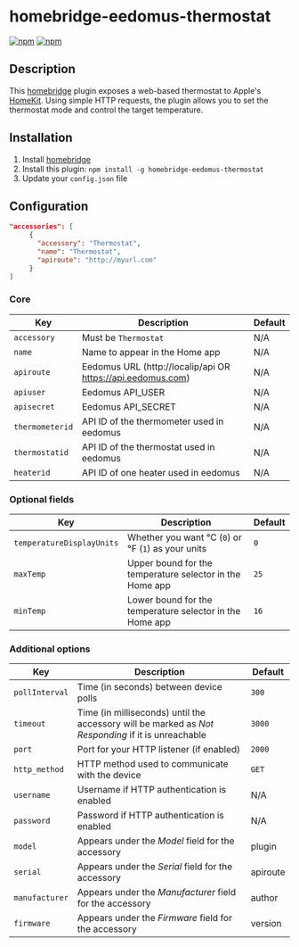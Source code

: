 # homebridge-eedomus-thermostat

[![npm](https://img.shields.io/npm/v/homebridge-eedomus-thermostat.svg)](https://www.npmjs.com/package/homebridge-eedomus-thermostat) [![npm](https://img.shields.io/npm/dt/homebridge-eedomus-thermostat.svg)](https://www.npmjs.com/package/homebridge-eedomus-thermostat)

## Description

This [homebridge](https://github.com/nfarina/homebridge) plugin exposes a web-based thermostat to Apple's [HomeKit](http://www.apple.com/ios/home/). Using simple HTTP requests, the plugin allows you to set the thermostat mode and control the target temperature.

## Installation

1. Install [homebridge](https://github.com/nfarina/homebridge#installation-details)
2. Install this plugin: `npm install -g homebridge-eedomus-thermostat`
3. Update your `config.json` file

## Configuration

```json
"accessories": [
     {
       "accessory": "Thermostat",
       "name": "Thermostat",
       "apiroute": "http://myurl.com"
     }
]
```

### Core
| Key | Description | Default |
| --- | --- | --- |
| `accessory` | Must be `Thermostat` | N/A |
| `name` | Name to appear in the Home app | N/A |
| `apiroute` | Eedomus URL (http://localip/api OR https://api.eedomus.com) | N/A |
| `apiuser` | Eedomus API_USER | N/A |
| `apisecret` | Eedomus API_SECRET | N/A |
| `thermometerid` | API ID of the thermometer used in eedomus | N/A |
| `thermostatid` | API ID of the thermostat used in eedomus | N/A |
| `heaterid` | API ID of one heater used in eedomus | N/A |

### Optional fields
| Key | Description | Default |
| --- | --- | --- |
| `temperatureDisplayUnits` | Whether you want °C (`0`) or °F (`1`) as your units | `0` |
| `maxTemp` | Upper bound for the temperature selector in the Home app | `25` |
| `minTemp` | Lower bound for the temperature selector in the Home app | `16` |

### Additional options
| Key | Description | Default |
| --- | --- | --- |
| `pollInterval` | Time (in seconds) between device polls | `300` |
| `timeout` | Time (in milliseconds) until the accessory will be marked as _Not Responding_ if it is unreachable | `3000` |
| `port` | Port for your HTTP listener (if enabled) | `2000` |
| `http_method` | HTTP method used to communicate with the device | `GET` |
| `username` | Username if HTTP authentication is enabled | N/A |
| `password` | Password if HTTP authentication is enabled | N/A |
| `model` | Appears under the _Model_ field for the accessory | plugin |
| `serial` | Appears under the _Serial_ field for the accessory | apiroute |
| `manufacturer` | Appears under the _Manufacturer_ field for the accessory | author |
| `firmware` | Appears under the _Firmware_ field for the accessory | version |
